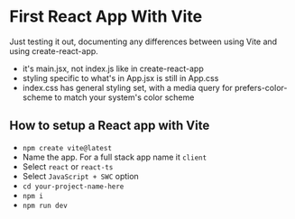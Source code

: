 # First React App With Vite
Just testing it out, documenting any differences between using Vite and using create-react-app.
- it's main.jsx, not index.js like in create-react-app
- styling specific to what's in App.jsx is still in App.css
- index.css has general styling set, with a media query for prefers-color-scheme to match your system's color scheme

## How to setup a React app with Vite
- <code>npm create vite@latest</code>
- Name the app. For a full stack app name it <code>client</code>
- Select <code>react</code> or <code>react-ts</code>
- Select <code>JavaScript + SWC</code> option
- <code>cd your-project-name-here</code>
- <code>npm i</code>
- <code>npm run dev</code>